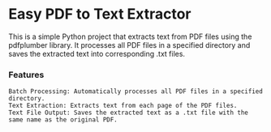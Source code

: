 # Easy PDF to Text Extractor

This is a simple Python project that extracts text from PDF files using the pdfplumber library. It processes all PDF files in a specified directory and saves the extracted text into corresponding .txt files.

### Features

    Batch Processing: Automatically processes all PDF files in a specified directory.
    Text Extraction: Extracts text from each page of the PDF files.
    Text File Output: Saves the extracted text as a .txt file with the same name as the original PDF.
